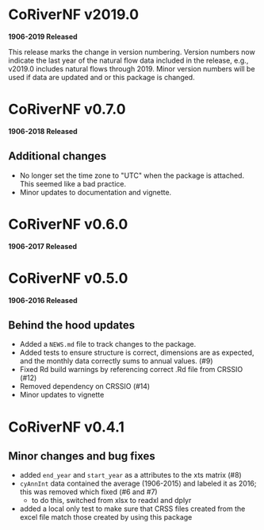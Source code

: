 CoRiverNF v2019.0
======================

**1906-2019 Released**

This release marks the change in version numbering. Version numbers now indicate the last year of the natural flow data included in the release, e.g., v2019.0 includes natural flows through 2019. Minor version numbers will be used if data are updated and or this package is changed.   

CoRiverNF v0.7.0
======================

**1906-2018 Released**

## Additional changes

* No longer set the time zone to "UTC" when the package is attached. This seemed like a bad practice.
* Minor updates to documentation and vignette.


CoRiverNF v0.6.0
======================

**1906-2017 Released**

CoRiverNF v0.5.0
======================

**1906-2016 Released**

## Behind the hood updates

* Added a `NEWS.md` file to track changes to the package.
* Added tests to ensure structure is correct, dimensions are as expected, and the monthly data correctly sums to annual values. (#9)
* Fixed Rd build warnings by referencing correct .Rd file from CRSSIO (#12)
* Removed dependency on CRSSIO (#14)
* Minor updates to vignette 

CoRiverNF v0.4.1
=====================

## Minor changes and bug fixes

- added `end_year` and `start_year`  as a attributes to the xts matrix (#8)
- `cyAnnInt` data contained the average (1906-2015) and labeled it as 2016; this was removed which fixed (#6 and #7)
    - to do this, switched from xlsx to readxl and dplyr
- added a local only test to make sure that CRSS files created from the excel file match those created by using this package

